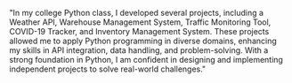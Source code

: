 "In my college Python class, I developed several projects, including a Weather API, Warehouse Management System, Traffic Monitoring Tool, COVID-19 Tracker, and Inventory Management System. 
   These projects allowed me to apply Python programming in diverse domains, enhancing my skills in API integration, data handling, and problem-solving. With a strong foundation in Python, 
   I am confident in designing and implementing independent projects to solve real-world challenges."

